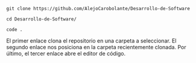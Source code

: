 ```
git clone https://github.com/AlejoCarobolante/Desarrollo-de-Software
```
```
cd Desarrollo-de-Software/
```
```
code .
```

El primer enlace clona el repositorio en una carpeta a seleccionar.
El segundo enlace nos posiciona en la carpeta recientemente clonada.
Por último, el tercer enlace abre el editor de código.
